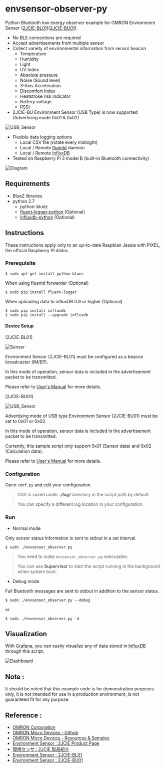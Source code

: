 # envsensor-observer-py

Python Bluetooth low energy observer example for OMRON Environment Sensor ([2JCIE-BL01](http://www.omron.com/ecb/products/sensor/special/environmentsensor/))([2JCIE-BU01](https://www.components.omron.com/product-detail?partId=73065)).

*   No BLE connections are required
*   Accept advertisements from multiple sensor
*   Collect variety of environmental information from sensor beacon
    *   Temperature
    *   Humidity
    *   Light
    *   UV Index
    *   Absolute pressure
    *   Noise (Sound level)
    *   3-Axis Acceleration
    *   Discomfort Index
    *   Heatstroke risk indicator
    *   Battery voltage
    *   RSSI
*   2JCIE-BU Environment Sensor (USB Type) is now supported (Advertising mode 0x01 & 0x02)

![USB_Sensor](https://github.com/OmronMicroDevices/envsensor-observer-py/wiki/images/2jcie-bu01_s.png)

*   Flexible data logging options
    *   Local CSV file (rotate every midnight)
    *   Local / Remote [fluentd](http://www.fluentd.org/) daemon
    *   Local / Remote [InfluxDB](https://www.influxdata.com/time-series-platform/influxdb/)
*   Tested on Raspberry Pi 3 model B (built-in Bluetooth connectivity)


![Diagram](https://github.com/OmronMicroDevices/envsensor-observer-py/wiki/images/diagram2_s.png)

## Requirements

*   BlueZ libraries
*   python 2.7
    *   python-bluez
    *   [fluent-logger-python](https://github.com/fluent/fluent-logger-python) (Optional)
    *   [influxdb-python](https://github.com/influxdata/influxdb-python) (Optional)

## Instructions

These instructions apply only to an up-to-date Raspbian Jessie with PIXEL, the official Raspberry PI distro.

### Prerequisite

    $ sudo apt-get install python-bluez

When using fluentd forwarder (Optional)

    $ sudo pip install fluent-logger

When uploading data to influxDB 0.9 or higher (Optional)

    $ sudo pip install influxdb
    $ sudo pip install --upgrade influxdb

#### Device Setup

\[2JCIE-BL01\]

![Sensor](https://github.com/OmronMicroDevices/envsensor-observer-py/wiki/images/2jcie-bl01_s.png)

Environment Sensor (2JCIE-BL01) must be configured as a beacon broadcaster (IM/EP).

In this mode of operation, sensor data is included in the advertisement packet to be transmitted.

Please refer to [User's Manual](https://www.components.omron.com/product-detail?partId=73064) for more details.

\[2JCIE-BU01\]

![USB_Sensor](https://github.com/OmronMicroDevices/envsensor-observer-py/wiki/images/2jcie-bu01_s.png)

Advertising mode of USB type Environment Sensor (2JCIE-BU01) must be set to 0x01 or 0x02.

In this mode of operation, sensor data is included in the advertisement packet to be transmitted.

Currently, this sample script only support 0x01 (Sensor data) and 0x02 (Calculation data).

Please refer to [User's Manual](https://www.components.omron.com/product-detail?partId=73065) for more details.


### Configuration

Open `conf.py` and edit your configuration.

 > CSV is saved under _**./log/**_ directory in the script path by default.
 >
 > You can specify a different log location in your configuration.

### Run

*   Normal mode

Only sensor status information is sent to _stdout_ in a set interval.

    $ sudo ./envsensor_observer.py

 > You need to make `envsensor_observer.py` executable.
 >
 > You can use **Supervisor** to start the script running in the background when system boot.

*   Debug mode

Full Bluetooth messages are sent to _stdout_ in addition to the sensor status.


    $ sudo ./envsensor_observer.py --debug

 or

    $ sudo ./envsensor_observer.py -d


## Visualization

With [Grafana](http://grafana.org/), you can easily visualize any of data stored in [InfluxDB](https://www.influxdata.com/time-series-platform/influxdb/) through this script.

![Dashboard](https://github.com/OmronMicroDevices/envsensor-observer-py/wiki/images/grafana_dashboard.png)

## Note :

It should be noted that this example code is for demonstration purposes only, it is not intended for use in a production environment, is not guaranteed fit for any purpose.

## Reference :
*   [OMRON Corporation](http://www.omron.com/)
*   [OMRON Micro Devices - Github](https://github.com/OmronMicroDevices/)
*   [OMRON Micro Devices - Resources & Samples](https://OmronMicroDevices.github.io/)
*   [Environment Sensor : 2JCIE Product Page](http://www.omron.com/ecb/products/sensor/special/environmentsensor/)
*   [環境センサ : 2JCIE 製品紹介](http://www.omron.co.jp/ecb/products/sensor/special/environmentsensor/)
*   [Environment Sensor : 2JCIE-BL01](https://www.components.omron.com/product-detail?partId=73064)
*   [Environment Sensor : 2JCIE-BU01](https://www.components.omron.com/product-detail?partId=73065)
